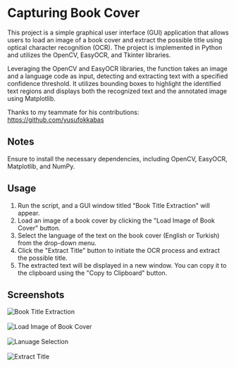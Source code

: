 # Capturing Book Cover
This project is a simple graphical user interface (GUI) application that allows users to load an image of a book cover and extract the possible title using optical character recognition (OCR). The project is implemented in Python and utilizes the OpenCV, EasyOCR, and Tkinter libraries. <br />

Leveraging the OpenCV and EasyOCR libraries, the function takes an image and a language code as input, detecting and extracting text with a specified confidence threshold. It utilizes bounding boxes to highlight the identified text regions and displays both the recognized text and the annotated image using Matplotlib. <br />

Thanks to my teammate for his contributions: https://github.com/yusufokkabas

## Notes
Ensure to install the necessary dependencies, including OpenCV, EasyOCR, Matplotlib, and NumPy.

## Usage
1. Run the script, and a GUI window titled "Book Title Extraction" will appear.
2. Load an image of a book cover by clicking the "Load Image of Book Cover" button.
3. Select the language of the text on the book cover (English or Turkish) from the drop-down menu.
4. Click the "Extract Title" button to initiate the OCR process and extract the possible title.
5. The extracted text will be displayed in a new window. You can copy it to the clipboard using the "Copy to Clipboard" button.

## Screenshots
![Book Title Extraction](https://github.com/ekinuzunbaz/DIP-Text-Detection-EasyOCR-Python/assets/73299618/3f9173b4-f4ee-4d62-8f88-495a86bda38a)
<br /><br />
![Load Image of Book Cover](https://github.com/ekinuzunbaz/DIP-Text-Detection-EasyOCR-Python/assets/73299618/516dd1dd-31a1-44a0-ada3-3da66d62cd0d)
<br /><br />
![Lanuage Selection](https://github.com/ekinuzunbaz/DIP-Text-Detection-EasyOCR-Python/assets/73299618/3f9173b4-f4ee-4d62-8f88-495a86bda38a)
<br /><br />
![Extract Title](https://github.com/ekinuzunbaz/DIP-Text-Detection-EasyOCR-Python/assets/73299618/ec158974-da2d-48e6-ab84-8be8c20cf01b)
